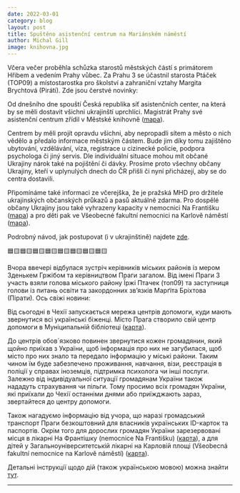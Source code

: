 ```yaml
---
date: 2022-03-01
category: blog
layout: post
title: Spuštěno asistenční centrum na Mariánském náměstí
author: Michal Gill
image: knihovna.jpg
---
```


Včera večer proběhla schůzka starostů městských částí s primátorem Hřibem a vedením Prahy vůbec. Za Prahu 3 se účastnil starosta Ptáček (TOP09) a místostarostka pro školství a zahraniční vztahy Margita Brychtová (Piráti). Zde jsou čerstvé novinky:

Od dnešního dne spouští Česká republika síť asistenčních center, na která by se měli dostavit všichni ukrajinští uprchlíci. Magistrát Prahy své asistenční centrum zřídil v Městské knihovně ([mapa](https://tinyurl.com/4taes3ud)).

Centrem by měli projít opravdu všichni, aby nepropadli sítem a město o nich vědělo a předalo informace městským částem. Bude jim díky tomu zajištěno ubytování, vzdělávání, víza, registrace u cizinecké policie, podpora psychologa či jiný servis. Dle individuální situace mohou mít občané Ukrajiny nárok také na pojištění či dávky. Prosíme proto všechny občany Ukrajiny, kteří v uplynulých dnech do ČR přišli či nyní přicházejí, aby se do centra dostavili.

Připomínáme také informaci ze včerejška, že je pražská MHD pro držitele ukrajinských občanských průkazů a pasů aktuálně zdarma. Pro dospělé občany Ukrajiny jsou také vyhrazeny kapacity v nemocnici Na Františku ([mapa](https://tinyurl.com/yjv9k78b)) a pro děti pak ve Všeobecné fakultní nemocnici na Karlově náměstí ([mapa](https://tinyurl.com/7exyadjr)).

Podrobný návod, jak postupovat (i v ukrajinštině) najdete [zde](https://zpravy.aktualne.cz/domaci/navod-pro-ukrajince-do-ceska-mohou-jen-s-pasem-vse-vyridi-az/r~50214e04960d11ecb13cac1f6b220ee8/).

🟦🟨🟦🟨🟦🟨🟦🟨🟦🟨🟦🟨🟦🟨🟦🟨

Вчора ввечері відбулася зустріч керівників міських районів із мером Зденькем Гржібом та керівництвом Праги загалом. Від імені Праги 3 участь взяли голова міського району Їржі Птачек (топ09) та заступниця голови із питань освіти та закордонних зв’язків Марґіта Бріхтова (Пірати). Ось свіжі новини:

Від сьогодні в Чехії запускається мережа центрів допомоги, куди мають звернутися всі українські біженці. Місто Прага створило свій центр допомоги в Муніципальній бібліотеці ([карта](https://tinyurl.com/4taes3ud)).

До центрів обов´язково повинен звернутися кожен громадянин, який щойно приїхав з України, щоб інформація про них не загубилася, щоб місто про них знало та передало інформацію у міські райони. Таким чином їм буде забезпечено проживання, навчання, візи, реєстрація в поліції у справах іноземців, підтримка психолога чи інші послуги. Залежно від індивідуальної ситуації громадянам України також нададуть страхування чи пільги. Тому просимо всіх громадян України, які приїхали до Чехії останніми днями або приїжджають зараз, звертайтеся до центру допомоги.

Також нагадуємо інформацію від учора, що наразі громадський транспорт Праги безкоштовний для власників українських ID-карток та паспортів. Окрім того для дорослих громадян України зарезервовані місця в лікарні На Франтішку (nemocnice Na Františku) ([карта](https://tinyurl.com/yjv9k78b)), а для дітей у Загальноуніверситетській лікарні на Карловій площі (Všeobecná fakultní nemocnice na Karlově náměstí) ([карта](https://tinyurl.com/7exyadjr)).

Детальні інструкції щодо дій (також українською мовою) можна знайти [тут](https://zpravy.aktualne.cz/domaci/navod-pro-ukrajince-do-ceska-mohou-jen-s-pasem-vse-vyridi-az/r~50214e04960d11ecb13cac1f6b220ee8/).

- - -
